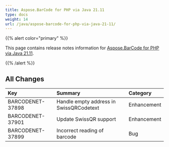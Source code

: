 ```yaml
---
title: Aspose.BarCode for PHP via Java 21.11
type: docs
weight: 14
url: /java/aspose-barcode-for-php-via-java-21-11/
---
```


{{% alert color="primary" %}} 

This page contains release notes information for [Aspose.BarCode for PHP via Java 21.11](https://downloads.aspose.com/barcode/phpjava/new-releases/aspose.barcode-for-php-via-java-21.11/).

{{% /alert %}} 
## **All Changes**

|**Key**|**Summary**|**Category**|
| :- | :- | :- |
|BARCODENET-37898|Handle empty address in SwissQRCodetext|Enhancement|
|BARCODENET-37901|Update SwissQR support|Enhancement|
|BARCODENET-37899|Incorrect reading of barcode|Bug|